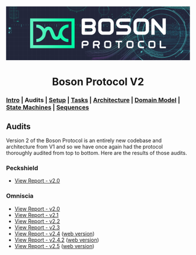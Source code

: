 [![banner](images/banner.png)](https://bosonprotocol.io)

<h1 align="center">Boson Protocol V2</h1>

### [Intro](../README.md) | Audits | [Setup](setup.md) | [Tasks](tasks.md) | [Architecture](architecture.md) | [Domain Model](domain.md) | [State Machines](state-machines.md) | [Sequences](sequences.md)

## Audits
Version 2 of the Boson Protocol is an entirely new codebase and architecture from V1 and so we have once again had the protocol thoroughly audited from top to bottom. Here are the results of those audits.

### Peckshield
* [View Report - v2.0](audits/PeckShield-Audit-Report-Boson-v2.0.pdf)

### Omniscia
* [View Report - v2.0](audits/Omniscia-Audit-Report-v2.0.pdf)
* [View Report - v2.1](audits/Omniscia_Audit_Report_Boson_Protocol_V2.1.pdf)
* [View Report - v2.2](audits/Omniscia_Audit_Report_Boson_Protocol_V2.2.pdf)
* [View Report - v2.3](audits/Omniscia_Audit_Report_Boson_Protocol_v2.3.pdf)
* [View Report - v2.4](audits/Omniscia_Audit_Report_Boson_Protocol_V2.4.pdf) ([web version](https://omniscia.io/reports/boson-protocol-version-2.3-64c3b2cf1570d80014096fc3/))
* [View Report - v2.4.2](audits/Omniscia_Audit_Report_Boson_Protocol_V2.4.2.pdf) ([web version](https://omniscia.io/reports/boson-protocol-v2.4.2-update-security-audit-680a42d97f648b0018ef30a3/))
* [View Report - v2.5](audits/Omniscia_Audit_Report_Boson_Protocol_V2.5.pdf) ([web version](https://omniscia.io/reports/boson-protocol-version-2.5.0-68d13ccd7155940015e05fd3/))